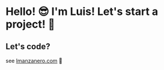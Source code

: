  # Hello! 😎 I'm Luis! Let's start a project! 🤠

## Let's code? 
see [lmanzanero.com](https://lmanzanero.github.io/portfolio/)  🚀